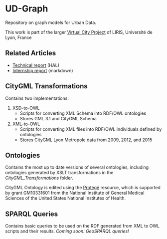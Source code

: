 # UD-Graph
Repository on graph models for Urban Data.

This work is part of the larger [Virtual City Project](https://projet.liris.cnrs.fr/vcity/wiki/doku.php) of LIRIS, Université de Lyon, France

## Related Articles
- [Technical report](https://hal.archives-ouvertes.fr/hal-02948955) (HAL)
- [Internship report](https://github.com/VCityTeam/UD-Graph/blob/master/Internship/Masters%20report.md) (markdown)

## CityGML Transformations
Contains two implementations:
1. XSD-to-OWL
   * Scripts for converting XML Schema into RDF/OWL ontologies
   * Stores GML 3.1 and CityGML Schema
2. XML-to-OWL
   * Scripts for converting XML files into RDF/OWL individuals defined by ontologies
   * Stores CityGML Lyon Metropole data from 2009, 2012, and 2015

## Ontologies
Contains the most up to date versions of several ontologies, including ontologies generated by XSLT transformations in the _CityGML_Transformations_ folder.

CityGML Ontology is edited using the [Protégé](https://protege.stanford.edu/) resource, which is supported by grant GM10331601 from the National Institute of General Medical Sciences of the United States National Institutes of Health.

## SPARQL Queries
Contains basic queries to be used on the RDF generated from XML to OWL scripts and their results.
_Coming soon: GeoSPARQL queries!_
